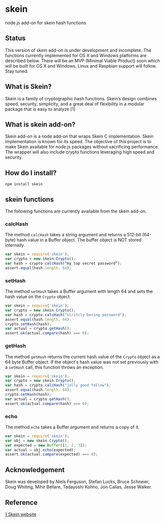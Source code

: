 # skein
node.js add-on for skein hash functions 

## Status
This version of skein add-on is under development and incomplete. The functions currently implemented for OS X and Windows platforms are described below. There will be an MVP (Minimal Viable Product) soon which will be built for OS X and Windows. Linux and Raspbian support will follow. Stay tuned.

## What is Skein?
Skein is a family of cryptographic hash functions. Skein’s design combines speed, security, simplicity, and a great deal of flexibility in a modular package that is easy to analyze  [1]

## What is skein add-on?
Skein add-on is a node add-on that wraps Skein C implementation. Skein implementation is known for its speed. The objective of this project is to make Skein available for node.js packages without sacrificing performance. The wrapper will also include crypto functions leveraging high speed and security.

## How do I install?

```
npm install skein
```

## skein functions
The following functions are currently available from the skein add-on.

### calcHash
The method `calcHash` takes a string argument and returns a 512-bit (64-byte) hash value in a Buffer object. The buffer object is NOT stored internally.

```javascript
var skein = require('skein');
var crypto = new skein.Crypto();
var hash = crypto.calcHash(“my top secret password”);
assert.equal(hash.length, 64);
```

### setHash
The method `setHash` takes a Buffer argument with length 64 and sets the hash value on the `Crypto` object.

```javascript
var skein = require('skein');
var crypto = new skein.Crypto();
var hash = crypto.calcHash("stritcly boring password");
assert.equal(hash.length, 64);
crypto.setHash(hash);
var actual = crypto.getHash();
assert.ok(actual.compare(hash) === 0); 
```

### getHash
The method `getHash` returns the current hash value of the `Crypto` object as a 64 byte Buffer object. If the object's hash value was not set previously with a `setHash` call, this function throws an exception. 

```javascript
var skein = require('skein');
var crypto = new skein.Crypto();
var hash = crypto.calcHash("jolly good fellow");
assert.equal(hash.length, 64);
crypto.setHash(hash);
var actual = crypto.getHash();
assert.ok(actual.compare(hash) === 0); 
```

### echo
The method `echo` takes a Buffer argument and returns a copy of it.

```javascript
var skein = require('skein');
var obj = new skein.Crypto();
var expected = new Buffer([1, 2, 3]);
var actual = obj.echo(expected);
assert.ok(actual.compare(expected) === 0);
```

## Acknowledgement
Skein was developed by Niels Ferguson, Stefan Lucks, Bruce Schneier, Doug Whiting, Mihir Bellare, Tadayoshi Kohno, Jon Callas, Jesse Walker. 

## Reference
[1 Skein website](https://www.schneier.com/skein.html)
